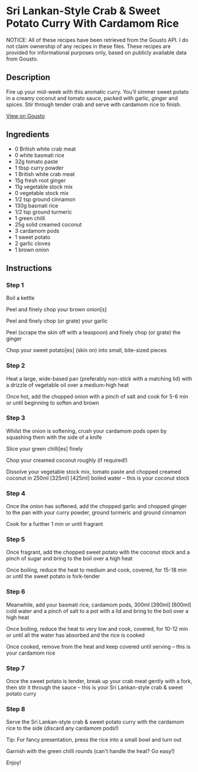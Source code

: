 # Sri Lankan-Style Crab & Sweet Potato Curry With Cardamom Rice

NOTICE: All of these recipes have been retrieved from the Gousto API. I do not claim ownership of any recipes in these files. These recipes are provided for informational purposes only, based on publicly available data from Gousto.

## Description

Fire up your mid-week with this aromatic curry. You’ll simmer sweet potato in a creamy coconut and tomato sauce, packed with garlic, ginger and spices. Stir through tender crab and serve with cardamom rice to finish.

[View on Gousto](https://www.gousto.co.uk/recipes/cookbook/sri-lankan-style-crab-sweet-potato-curry-with-cardamom-rice)

## Ingredients

- 0 British white crab meat
- 0 white basmati rice
- 32g tomato paste
- 1 tbsp curry powder
- 1 British white crab meat
- 15g fresh root ginger
- 11g vegetable stock mix
- 0 vegetable stock mix
- 1/2 tsp ground cinnamon
- 130g basmati rice
- 1/2 tsp ground turmeric
- 1 green chilli
- 25g solid creamed coconut
- 3 cardamom pods
- 1 sweet potato
- 2 garlic cloves
- 1 brown onion

## Instructions


### Step 1

Boil a kettle

Peel and finely chop your brown onion[s]

Peel and finely chop (or grate) your garlic

Peel (scrape the skin off with a teaspoon) and finely chop (or grate) the ginger

Chop your sweet potato[es] (skin on) into small, bite-sized pieces


### Step 2

Heat a large, wide-based pan (preferably non-stick with a matching lid) with a drizzle of vegetable oil over a medium-high heat

Once hot, add the chopped onion with a pinch of salt and cook for 5-6 min or until beginning to soften and brown


### Step 3

Whilst the onion is softening, crush your cardamom pods open by squashing them with the side of a knife

Slice your green chilli[es] finely

Chop your creamed coconut roughly (if required!)

Dissolve your vegetable stock mix, tomato paste and chopped creamed coconut in 250ml<span class="text-purple"> [325ml]</span> <span class="text-danger">[425ml]</span> boiled water – this is your coconut stock


### Step 4

Once the onion has softened, add the chopped garlic and chopped ginger to the pan with your curry powder, ground turmeric and ground cinnamon

Cook for a further 1 min or until fragrant


### Step 5

Once fragrant, add the chopped sweet potato with the coconut stock and a pinch of sugar and bring to the boil over a high heat

Once boiling, reduce the heat to medium and cook, covered, for 15-18 min or until the sweet potato is fork-tender


### Step 6

Meanwhile, add your basmati rice, cardamom pods, 300ml <span class="text-purple">[390ml]</span> <span class="text-danger">[600ml]</span> cold water and a pinch of salt to a pot with a lid and bring to the boil over a high heat

Once boiling, reduce the heat to very low and cook, covered, for 10-12 min or until all the water has absorbed and the rice is cooked

Once cooked, remove from the heat and keep covered until serving – this is your cardamom rice


### Step 7

Once the sweet potato is tender, break up your crab meat gently with a fork, then stir it through the sauce – this is your Sri Lankan-style crab & sweet potato curry

### Step 8

Serve the Sri Lankan-style crab & sweet potato curry with the cardamom rice to the side (discard any cardamom pods!)

Tip: For fancy presentation, press the rice into a small bowl and turn out

Garnish with the green chilli rounds (can't handle the heat? Go easy!)

Enjoy!

